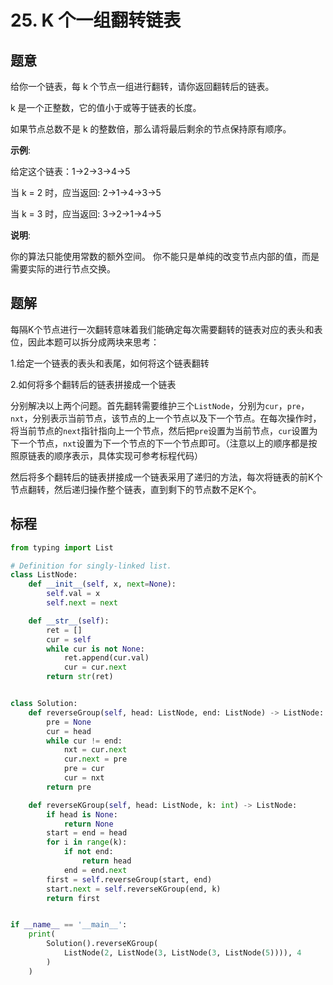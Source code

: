 # 25. K 个一组翻转链表

## 题意

给你一个链表，每 k 个节点一组进行翻转，请你返回翻转后的链表。

k 是一个正整数，它的值小于或等于链表的长度。

如果节点总数不是 k 的整数倍，那么请将最后剩余的节点保持原有顺序。

**示例**:

给定这个链表：1->2->3->4->5

当 k = 2 时，应当返回: 2->1->4->3->5

当 k = 3 时，应当返回: 3->2->1->4->5

**说明**:

你的算法只能使用常数的额外空间。
你不能只是单纯的改变节点内部的值，而是需要实际的进行节点交换。

## 题解

每隔K个节点进行一次翻转意味着我们能确定每次需要翻转的链表对应的表头和表位，因此本题可以拆分成两块来思考：

1.给定一个链表的表头和表尾，如何将这个链表翻转

2.如何将多个翻转后的链表拼接成一个链表

分别解决以上两个问题。首先翻转需要维护三个`ListNode`，分别为`cur`，`pre`，`nxt`，分别表示当前节点，该节点的上一个节点以及下一个节点。在每次操作时，将当前节点的`next`指针指向上一个节点，然后把`pre`设置为当前节点，`cur`设置为下一个节点，`nxt`设置为下一个节点的下一个节点即可。（注意以上的顺序都是按照原链表的顺序表示，具体实现可参考标程代码）

然后将多个翻转后的链表拼接成一个链表采用了递归的方法，每次将链表的前K个节点翻转，然后递归操作整个链表，直到剩下的节点数不足K个。

## 标程

```python
from typing import List

# Definition for singly-linked list.
class ListNode:
    def __init__(self, x, next=None):
        self.val = x
        self.next = next

    def __str__(self):
        ret = []
        cur = self
        while cur is not None:
            ret.append(cur.val)
            cur = cur.next
        return str(ret)


class Solution:
    def reverseGroup(self, head: ListNode, end: ListNode) -> ListNode:
        pre = None
        cur = head
        while cur != end:
            nxt = cur.next
            cur.next = pre
            pre = cur
            cur = nxt
        return pre

    def reverseKGroup(self, head: ListNode, k: int) -> ListNode:
        if head is None:
            return None
        start = end = head
        for i in range(k):
            if not end:
                return head
            end = end.next
        first = self.reverseGroup(start, end)
        start.next = self.reverseKGroup(end, k)
        return first


if __name__ == '__main__':
    print(
        Solution().reverseKGroup(
            ListNode(2, ListNode(3, ListNode(3, ListNode(5)))), 4
        )
    )
```
